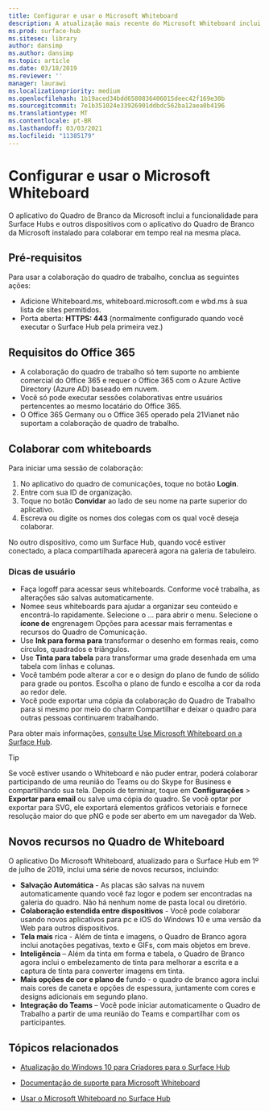 ```yaml
---
title: Configurar e usar o Microsoft Whiteboard
description: A atualização mais recente do Microsoft Whiteboard inclui a capacidade de dois Surface Hubs colaborarem em tempo real na mesma placa.
ms.prod: surface-hub
ms.sitesec: library
author: dansimp
ms.author: dansimp
ms.topic: article
ms.date: 03/18/2019
ms.reviewer: ''
manager: laurawi
ms.localizationpriority: medium
ms.openlocfilehash: 1b19aced34bdd6580836406015deec42f169e30b
ms.sourcegitcommit: 7e1b351024e33926901ddbdc562ba12aea0b4196
ms.translationtype: MT
ms.contentlocale: pt-BR
ms.lasthandoff: 03/03/2021
ms.locfileid: "11385179"
---
```

# <a name="set-up-and-use-microsoft-whiteboard"></a>Configurar e usar o Microsoft Whiteboard

O aplicativo do Quadro de Branco da Microsoft inclui a funcionalidade para Surface Hubs e outros dispositivos com o aplicativo do Quadro de Branco da Microsoft instalado para colaborar em tempo real na mesma placa.

## <a name="prerequisites"></a>Pré-requisitos

Para usar a colaboração do quadro de trabalho, conclua as seguintes ações:

- Adicione Whiteboard.ms, whiteboard.microsoft.com e wbd.ms à sua lista de sites permitidos.
- Porta aberta: **HTTPS: 443** (normalmente configurado quando você executar o Surface Hub pela primeira vez.)

## <a name="office-365-requirements"></a>Requisitos do Office 365

- A colaboração do quadro de trabalho só tem suporte no ambiente comercial do Office 365 e requer o Office 365 com o Azure Active Directory (Azure AD) baseado em nuvem.
- Você só pode executar sessões colaborativas entre usuários pertencentes ao mesmo locatário do Office 365.
- O Office 365 Germany ou o Office 365 operado pela 21Vianet não suportam a colaboração de quadro de trabalho.

## <a name="collaborating-with-whiteboards"></a>Colaborar com whiteboards

Para iniciar uma sessão de colaboração:

1. No aplicativo do quadro de comunicações, toque no botão **Login**.
2. Entre com sua ID de organização.
3. Toque no botão **Convidar** ao lado de seu nome na parte superior do aplicativo.
4. Escreva ou digite os nomes dos colegas com os qual você deseja colaborar.

No outro dispositivo, como um Surface Hub, quando você estiver conectado, a placa compartilhada aparecerá agora na galeria de tabuleiro.

### <a name="user-tips"></a>Dicas de usuário

- Faça logoff para acessar seus whiteboards. Conforme você trabalha, as alterações são salvas automaticamente.
- Nomee seus whiteboards para ajudar a organizar seu conteúdo e encontrá-lo rapidamente. Selecione o ... para abrir o menu. Selecione o **ícone de** engrenagem Opções para acessar mais ferramentas e recursos do Quadro de Comunicação.
- Use **Ink para forma para** transformar o desenho em formas reais, como círculos, quadrados e triângulos.
- Use **Tinta para tabela** para transformar uma grade desenhada em uma tabela com linhas e colunas.
- Você também pode alterar a cor e o design do plano de fundo de sólido para grade ou pontos. Escolha o plano de fundo e escolha a cor da roda ao redor dele.
- Você pode exportar uma cópia da colaboração do Quadro de Trabalho para si mesmo por meio do charm Compartilhar e deixar o quadro para outras pessoas continuarem trabalhando.

Para obter mais informações, [consulte Use Microsoft Whiteboard on a Surface Hub](https://support.office.com/article/use-microsoft-whiteboard-on-a-surface-hub-5c594985-129d-43f9-ace5-7dee96f7621d).

> [!TIP]
>  Se você estiver usando o Whiteboard e não puder entrar, poderá colaborar participando de uma reunião do Teams ou do Skype for Business e compartilhando sua tela. Depois de terminar, toque em **Configurações**  >  **Exportar para email** ou salve uma cópia do quadro. Se você optar por exportar para SVG, ele exportará elementos gráficos vetoriais e fornece resolução maior do que pNG e pode ser aberto em um navegador da Web.

## <a name="new-features-in-whiteboard"></a>Novos recursos no Quadro de Whiteboard

O aplicativo Do Microsoft Whiteboard, atualizado para o Surface Hub em 1º de julho de 2019, inclui uma série de novos recursos, incluindo:

- **Salvação Automática** - As placas são salvas na nuvem automaticamente quando você faz logor e podem ser encontradas na galeria do quadro. Não há nenhum nome de pasta local ou diretório.
- **Colaboração estendida entre dispositivos** - Você pode colaborar usando novos aplicativos para pc e iOS do Windows 10 e uma versão da Web para outros dispositivos.
- **Tela mais** rica - Além de tinta e imagens, o Quadro de Branco agora inclui anotações pegativas, texto e GIFs, com mais objetos em breve.
- **Inteligência** – Além da tinta em forma e tabela, o Quadro de Branco agora inclui o embelezamento de tinta para melhorar a escrita e a captura de tinta para converter imagens em tinta.
- **Mais opções de cor e plano de** fundo - o quadro de branco agora inclui mais cores de caneta e opções de espessura, juntamente com cores e designs adicionais em segundo plano.
- **Integração do Teams** – Você pode iniciar automaticamente o Quadro de Trabalho a partir de uma reunião do Teams e compartilhar com os participantes.


## <a name="related-topics"></a>Tópicos relacionados

- [Atualização do Windows 10 para Criadores para o Surface Hub](https://www.microsoft.com/surface/support/surface-hub/windows-10-creators-update-surface-hub)

- [Documentação de suporte para Microsoft Whiteboard](https://support.office.com/article/Whiteboard-Help-0c0f2aa0-b1bb-491c-b814-fd22de4d7c01)

- [Usar o Microsoft Whiteboard no Surface Hub](https://support.office.com/article/use-microsoft-whiteboard-on-a-surface-hub-5c594985-129d-43f9-ace5-7dee96f7621d)
